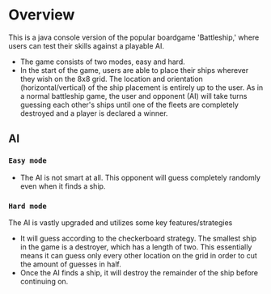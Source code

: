 # Overview
This is a java console version of the popular boardgame 'Battleship,' where users can test their skills against a playable AI.

- The game consists of two modes, easy and hard.
- In the start of the game, users are able to place their ships wherever they wish on the 8x8 grid. The location and orientation (horizontal/vertical) of the ship placement is entirely up to the user.
As in a normal battleship game, the user and opponent (AI) will take turns guessing each other's ships until one of the fleets are completely destroyed and a player is declared a winner.

## AI
### `Easy mode` 
- The AI is not smart at all. This opponent will guess completely randomly even when it finds a ship.

### `Hard mode`
The AI is vastly upgraded and utilizes some key features/strategies
- It will guess according to the checkerboard strategy. The smallest ship in the game is a destroyer, which has a length of two. This essentially means it can guess only every other location on the grid in order to cut the amount of guesses in half.
- Once the AI finds a ship, it will destroy the remainder of the ship before continuing on.
